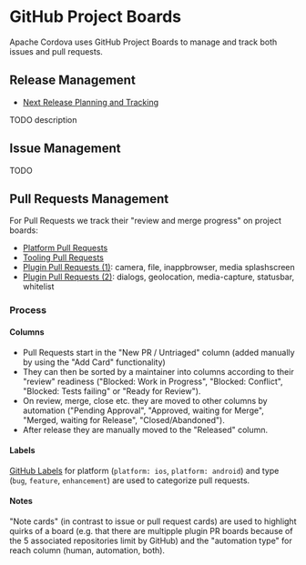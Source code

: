 # GitHub Project Boards

Apache Cordova uses GitHub Project Boards to manage and track both issues and pull requests.

## Release Management

- [Next Release Planning and Tracking](https://github.com/orgs/apache/projects/2?fullscreen=true)

TODO description

## Issue Management

TODO

## Pull Requests Management

For Pull Requests we track their "review and merge progress" on project boards:

- [Platform Pull Requests](https://github.com/orgs/apache/projects/7?fullscreen=true)
- [Tooling Pull Requests](https://github.com/orgs/apache/projects/8?fullscreen=true)
- [Plugin Pull Requests (1)](https://github.com/orgs/apache/projects/9?fullscreen=true): camera, file, inappbrowser, media splashscreen
- [Plugin Pull Requests (2)](https://github.com/orgs/apache/projects/10?fullscreen=true): dialogs, geolocation, media-capture, statusbar, whitelist

### Process

#### Columns

- Pull Requests start in the "New PR / Untriaged" column (added manually by using the "Add Card" functionality) 
- They can then be sorted by a maintainer into columns according to their "review" readiness ("Blocked: Work in Progress", "Blocked: Conflict", "Blocked: Tests failing" or "Ready for Review").  
- On review, merge, close etc. they are moved to other columns by automation ("Pending Approval", "Approved, waiting for Merge", "Merged, waiting for Release", "Closed/Abandoned").  
- After release they are manually moved to the "Released" column.

#### Labels

[GitHub Labels](github-labels.md) for platform (`platform: ios`, `platform: android`) and type (`bug`, `feature`, `enhancement`) are used to categorize pull requests.

#### Notes

"Note cards" (in contrast to issue or pull request cards) are used to highlight quirks of a board (e.g. that there are multipple plugin PR boards because of the 5 associated repositories limit by GitHub) and the "automation type" for reach column (human, automation, both).


